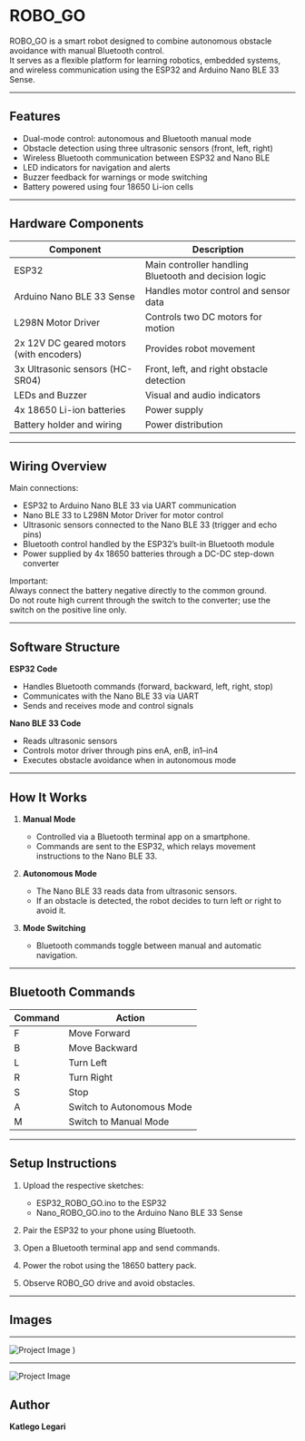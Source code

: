 # ROBO_GO

ROBO_GO is a smart robot designed to combine autonomous obstacle avoidance with manual Bluetooth control.  
It serves as a flexible platform for learning robotics, embedded systems, and wireless communication using the ESP32 and Arduino Nano BLE 33 Sense.

---

## Features

- Dual-mode control: autonomous and Bluetooth manual mode  
- Obstacle detection using three ultrasonic sensors (front, left, right)  
- Wireless Bluetooth communication between ESP32 and Nano BLE  
- LED indicators for navigation and alerts  
- Buzzer feedback for warnings or mode switching  
- Battery powered using four 18650 Li-ion cells  

---

## Hardware Components

| Component | Description |
|------------|-------------|
| ESP32 | Main controller handling Bluetooth and decision logic |
| Arduino Nano BLE 33 Sense | Handles motor control and sensor data |
| L298N Motor Driver | Controls two DC motors for motion |
| 2x 12V DC geared motors (with encoders) | Provides robot movement |
| 3x Ultrasonic sensors (HC-SR04) | Front, left, and right obstacle detection |
| LEDs and Buzzer | Visual and audio indicators |
| 4x 18650 Li-ion batteries | Power supply |
| Battery holder and wiring | Power distribution |

---

## Wiring Overview

Main connections:

- ESP32 to Arduino Nano BLE 33 via UART communication  
- Nano BLE 33 to L298N Motor Driver for motor control  
- Ultrasonic sensors connected to the Nano BLE 33 (trigger and echo pins)  
- Bluetooth control handled by the ESP32’s built-in Bluetooth module  
- Power supplied by 4x 18650 batteries through a DC-DC step-down converter

Important:  
Always connect the battery negative directly to the common ground.  
Do not route high current through the switch to the converter; use the switch on the positive line only.

---

## Software Structure

**ESP32 Code**  
- Handles Bluetooth commands (forward, backward, left, right, stop)  
- Communicates with the Nano BLE 33 via UART  
- Sends and receives mode and control signals  

**Nano BLE 33 Code**  
- Reads ultrasonic sensors  
- Controls motor driver through pins enA, enB, in1–in4  
- Executes obstacle avoidance when in autonomous mode  

---

## How It Works

1. **Manual Mode**  
   - Controlled via a Bluetooth terminal app on a smartphone.  
   - Commands are sent to the ESP32, which relays movement instructions to the Nano BLE 33.

2. **Autonomous Mode**  
   - The Nano BLE 33 reads data from ultrasonic sensors.  
   - If an obstacle is detected, the robot decides to turn left or right to avoid it.

3. **Mode Switching**  
   - Bluetooth commands toggle between manual and automatic navigation.

---

## Bluetooth Commands

| Command | Action |
|----------|--------|
| F | Move Forward |
| B | Move Backward |
| L | Turn Left |
| R | Turn Right |
| S | Stop |
| A | Switch to Autonomous Mode |
| M | Switch to Manual Mode |

---

## Setup Instructions

1. Upload the respective sketches:  
   - ESP32_ROBO_GO.ino to the ESP32  
   - Nano_ROBO_GO.ino to the Arduino Nano BLE 33 Sense  

2. Pair the ESP32 to your phone using Bluetooth.  
3. Open a Bluetooth terminal app and send commands.  
4. Power the robot using the 18650 battery pack.  
5. Observe ROBO_GO drive and avoid obstacles.

---


## Images 

----
![Project Image](https://github.com/Katlego1861/Assistant-Robot-/blob/main/Screenshot%202025-10-03%20115839.png)
) 

---
![Project Image](https://github.com/Katlego1861/Assistant-Robot-/blob/main/my%20app.png)

## Author

**Katlego Legari**  



